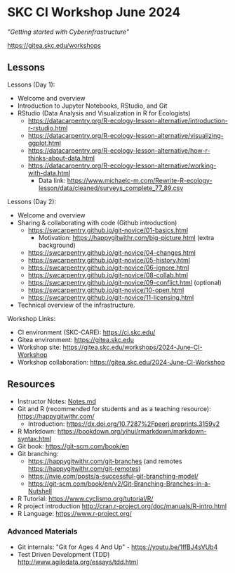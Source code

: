 # SKC CI Workshop June 2024

*"Getting started with Cyberinfrastructure"*

https://gitea.skc.edu/workshops

## Lessons

Lessons (Day 1):

  * Welcome and overview
  * Introduction to Jupyter Notebooks, RStudio, and Git
  * RStudio (Data Analysis and Visualization in R for Ecologists)
    * https://datacarpentry.org/R-ecology-lesson-alternative/introduction-r-rstudio.html
    * https://datacarpentry.org/R-ecology-lesson-alternative/visualizing-ggplot.html
    * https://datacarpentry.org/R-ecology-lesson-alternative/how-r-thinks-about-data.html
    * https://datacarpentry.org/R-ecology-lesson-alternative/working-with-data.html
      * Data link: https://www.michaelc-m.com/Rewrite-R-ecology-lesson/data/cleaned/surveys_complete_77_89.csv

Lessons (Day 2):

  * Welcome and overview
  * Sharing & collaborating with code (Github introduction)
    * https://swcarpentry.github.io/git-novice/01-basics.html
      * Motivation: https://happygitwithr.com/big-picture.html (extra background)
    * https://swcarpentry.github.io/git-novice/04-changes.html
    * https://swcarpentry.github.io/git-novice/05-history.html
    * https://swcarpentry.github.io/git-novice/06-ignore.html
    * https://swcarpentry.github.io/git-novice/08-collab.html
    * https://swcarpentry.github.io/git-novice/09-conflict.html (optional)
    * https://swcarpentry.github.io/git-novice/10-open.html
    * https://swcarpentry.github.io/git-novice/11-licensing.html
  * Technical overview of the infrastructure.

Workshop Links:

  * CI environment (SKC-CARE): https://ci.skc.edu/
  * Gitea environment: https://gitea.skc.edu
  * Workshop site: https://gitea.skc.edu/workshops/2024-June-CI-Workshop
  * Workshop collaboration: https://gitea.skc.edu/2024-June-CI-Workshop

## Resources

  * Instructor Notes: [Notes.md](Notes.md)
  * Git and R (recommended for students and as a teaching resource): https://happygitwithr.com/
    * Introduction: https://dx.doi.org/10.7287%2Fpeerj.preprints.3159v2
  * R Markdown: https://bookdown.org/yihui/rmarkdown/markdown-syntax.html
  * Git book: https://git-scm.com/book/en
  * Git branching:
    * https://happygitwithr.com/git-branches (and remotes https://happygitwithr.com/git-remotes)
    * https://nvie.com/posts/a-successful-git-branching-model/
    * https://git-scm.com/book/en/v2/Git-Branching-Branches-in-a-Nutshell
  * R Tutorial: https://www.cyclismo.org/tutorial/R/
  * R project introduction http://cran.r-project.org/doc/manuals/R-intro.html
  * R Language: https://www.r-project.org/

### Advanced Materials

  * Git internals: "Git for Ages 4 And Up" - https://youtu.be/1ffBJ4sVUb4
  * Test Driven Development (TDD) http://www.agiledata.org/essays/tdd.html
